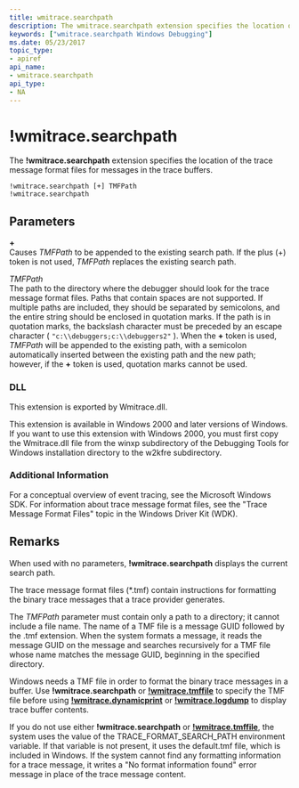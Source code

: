 ```yaml
---
title: wmitrace.searchpath
description: The wmitrace.searchpath extension specifies the location of the trace message format files for messages in the trace buffers.
keywords: ["wmitrace.searchpath Windows Debugging"]
ms.date: 05/23/2017
topic_type:
- apiref
api_name:
- wmitrace.searchpath
api_type:
- NA
---
```


# !wmitrace.searchpath


The **!wmitrace.searchpath** extension specifies the location of the trace message format files for messages in the trace buffers.

```dbgcmd
!wmitrace.searchpath [+] TMFPath 
!wmitrace.searchpath
```

## <span id="ddk__wmitrace_searchpath_dbg"></span><span id="DDK__WMITRACE_SEARCHPATH_DBG"></span>Parameters


<span id="______________"></span> **+**   
Causes *TMFPath* to be appended to the existing search path. If the plus (+) token is not used, *TMFPath* replaces the existing search path.

<span id="_______TMFPath______"></span><span id="_______tmfpath______"></span><span id="_______TMFPATH______"></span> *TMFPath*   
The path to the directory where the debugger should look for the trace message format files. Paths that contain spaces are not supported. If multiple paths are included, they should be separated by semicolons, and the entire string should be enclosed in quotation marks. If the path is in quotation marks, the backslash character must be preceded by an escape character ( `"c:\\debuggers;c:\\debuggers2"` ). When the **+** token is used, *TMFPath* will be appended to the existing path, with a semicolon automatically inserted between the existing path and the new path; however, if the **+** token is used, quotation marks cannot be used.

<span id="_____________"></span>   

### <span id="DLL"></span><span id="dll"></span>DLL

This extension is exported by Wmitrace.dll.

This extension is available in Windows 2000 and later versions of Windows. If you want to use this extension with Windows 2000, you must first copy the Wmitrace.dll file from the winxp subdirectory of the Debugging Tools for Windows installation directory to the w2kfre subdirectory.

### <span id="Additional_Information"></span><span id="additional_information"></span><span id="ADDITIONAL_INFORMATION"></span>Additional Information

For a conceptual overview of event tracing, see the Microsoft Windows SDK. For information about trace message format files, see the "Trace Message Format Files" topic in the Windows Driver Kit (WDK).

## Remarks

When used with no parameters, **!wmitrace.searchpath** displays the current search path.

The trace message format files (\*.tmf) contain instructions for formatting the binary trace messages that a trace provider generates.

The *TMFPath* parameter must contain only a path to a directory; it cannot include a file name. The name of a TMF file is a message GUID followed by the .tmf extension. When the system formats a message, it reads the message GUID on the message and searches recursively for a TMF file whose name matches the message GUID, beginning in the specified directory.

Windows needs a TMF file in order to format the binary trace messages in a buffer. Use **!wmitrace.searchpath** or [**!wmitrace.tmffile**](-wmitrace-tmffile.md) to specify the TMF file before using [**!wmitrace.dynamicprint**](-wmitrace-dynamicprint.md) or [**!wmitrace.logdump**](-wmitrace-logdump.md) to display trace buffer contents.

If you do not use either **!wmitrace.searchpath** or [**!wmitrace.tmffile**](-wmitrace-tmffile.md), the system uses the value of the TRACE\_FORMAT\_SEARCH\_PATH environment variable. If that variable is not present, it uses the default.tmf file, which is included in Windows. If the system cannot find any formatting information for a trace message, it writes a "No format information found" error message in place of the trace message content.

 

 





